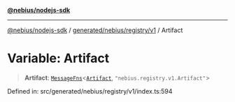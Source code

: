 [**@nebius/nodejs-sdk**](../../../../../README.md)

---

[@nebius/nodejs-sdk](../../../../../README.md) / [generated/nebius/registry/v1](../README.md) / Artifact

# Variable: Artifact

> **Artifact**: [`MessageFns`](../../../../../runtime/protos/core/interfaces/MessageFns.md)\<[`Artifact`](../interfaces/Artifact.md), `"nebius.registry.v1.Artifact"`\>

Defined in: src/generated/nebius/registry/v1/index.ts:594
